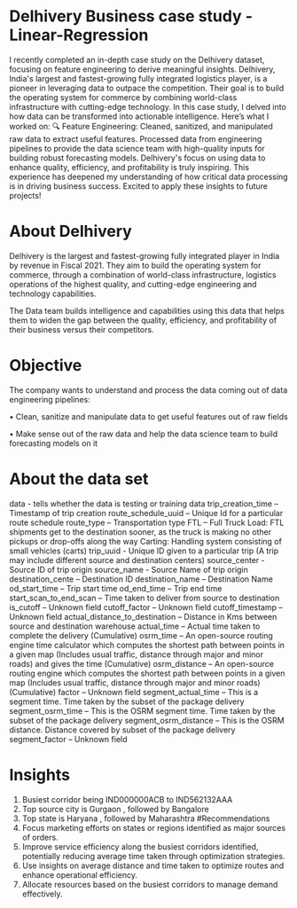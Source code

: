 # Delhivery Business case study - Linear-Regression
I recently completed an in-depth case study on the Delhivery dataset, focusing on feature engineering to derive meaningful insights. Delhivery, India's largest and fastest-growing fully integrated logistics player, is a pioneer in leveraging data to outpace the competition. Their goal is to build the operating system for commerce by combining world-class infrastructure with cutting-edge technology.
In this case study, I delved into how data can be transformed into actionable intelligence. Here’s what I worked on:
🔍 Feature Engineering:
Cleaned, sanitized, and manipulated raw data to extract useful features.
Processed data from engineering pipelines to provide the data science team with high-quality inputs for building robust forecasting models.
Delhivery's focus on using data to enhance quality, efficiency, and profitability is truly inspiring. This experience has deepened my understanding of how critical data processing is in driving business success. Excited to apply these insights to future projects!

# About Delhivery

Delhivery is the largest and fastest-growing fully integrated player in India by revenue in Fiscal 2021. They aim to build the operating system for commerce, through a combination of world-class infrastructure, logistics operations of the highest quality, and cutting-edge engineering and technology capabilities.

The Data team builds intelligence and capabilities using this data that helps them to widen the gap between the quality, efficiency, and profitability of their business versus their competitors.
# Objective
The company wants to understand and process the data coming out of data engineering pipelines:

• Clean, sanitize and manipulate data to get useful features out of raw fields

• Make sense out of the raw data and help the data science team to build forecasting models on it
# About the data set
data - tells whether the data is testing or training data
trip_creation_time – Timestamp of trip creation
route_schedule_uuid – Unique Id for a particular route schedule
route_type – Transportation type
FTL – Full Truck Load: FTL shipments get to the destination sooner, as the truck is making no other pickups or drop-offs along the way
Carting: Handling system consisting of small vehicles (carts)
trip_uuid - Unique ID given to a particular trip (A trip may include different source and destination centers)
source_center - Source ID of trip origin
source_name - Source Name of trip origin
destination_cente – Destination ID
destination_name – Destination Name
od_start_time – Trip start time
od_end_time – Trip end time
start_scan_to_end_scan – Time taken to deliver from source to destination
is_cutoff – Unknown field
cutoff_factor – Unknown field
cutoff_timestamp – Unknown field
actual_distance_to_destination – Distance in Kms between source and destination warehouse
actual_time – Actual time taken to complete the delivery (Cumulative)
osrm_time – An open-source routing engine time calculator which computes the shortest path between points in a given map (Includes usual traffic, distance through major and minor roads) and gives the time (Cumulative)
osrm_distance – An open-source routing engine which computes the shortest path between points in a given map (Includes usual traffic, distance through major and minor roads) (Cumulative)
factor – Unknown field
segment_actual_time – This is a segment time. Time taken by the subset of the package delivery
segment_osrm_time – This is the OSRM segment time. Time taken by the subset of the package delivery
segment_osrm_distance – This is the OSRM distance. Distance covered by subset of the package delivery
segment_factor – Unknown field
# Insights
1. Busiest corridor being 
IND000000ACB to IND562132AAA
2. Top source city is Gurgaon , followed by Bangalore 
3. Top state is Haryana , followed by Maharashtra
#Recommendations
 1.   Focus marketing efforts on states or regions identified as major sources of orders.
  2.   Improve service efficiency along the busiest corridors identified, potentially reducing average time taken through optimization strategies.
  3. Use insights on average distance and time taken to optimize routes and enhance operational efficiency.
  4.   Allocate resources based on the busiest corridors to manage demand effectively.
